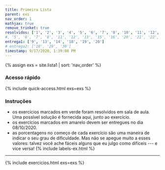 ```yaml
---
title: Primeira Lista
parent: exs
nav_order: 1
mathjax: true
remove_trinket: true
resolvidos: ['1', '2', '3', '4', '5', '6', '7', '8', '10', '11', '12', '15', '16', '17', '21', '22', '23', '24', '27', '28']
#, '5', '6', '7', '8', '11', '12', '13', '15', '16', '20', '21', '22', '23', '26']
entrega1: ['9', '13', '14', '18', '19', '20']
# entrega2: ['18', '29', '30']
timestamp: 9/17/2020, 1:39:00 PM
---
```


{% assign exs = site.lista1 | sort: 'nav_order' %}

### Acesso rápido

{% include quick-access.html exs=exs %}

### Instruções
- os exercícios marcados em <span class="badge badge-success">verde</span> foram resolvidos em sala de aula. Uma possível solução é fornecida aqui, junto ao exercício.
- os exercícios marcados em <span class="badge badge-warning">amarelo</span> devem ser entregues no dia 08/10/2020.
- as porcentagens no começo de cada exercício são uma maneira de indicar o seu grau de dificuldade. Mas não se apegue muito a esses valores: talvez você ache fáceis alguns que eu julgo como difíceis --- e vice versa!
{% include labels-ex.html %}

---

{% include exercicios.html exs=exs %}
